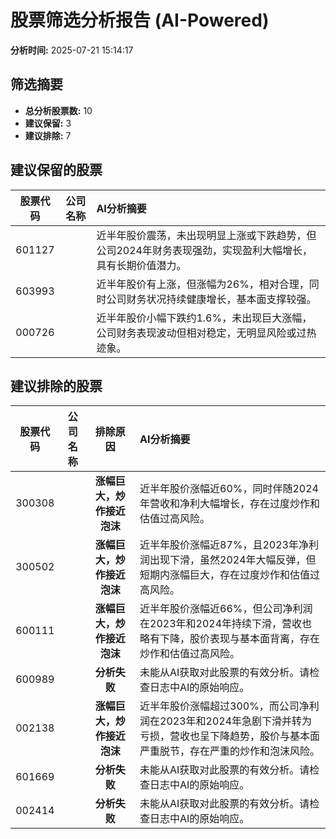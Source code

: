 # 股票筛选分析报告 (AI-Powered)

**分析时间:** 2025-07-21 15:14:17

## 筛选摘要

- **总分析股票数:** 10
- **建议保留:** 3
- **建议排除:** 7

## 建议保留的股票

| 股票代码 | 公司名称 | AI分析摘要 |
|:---:|:---:|:---|
| 601127 |  | 近半年股价震荡，未出现明显上涨或下跌趋势，但公司2024年财务表现强劲，实现盈利大幅增长，具有长期价值潜力。 |
| 603993 |  | 近半年股价有上涨，但涨幅为26%，相对合理，同时公司财务状况持续健康增长，基本面支撑较强。 |
| 000726 |  | 近半年股价小幅下跌约1.6%，未出现巨大涨幅，公司财务表现波动但相对稳定，无明显风险或过热迹象。 |

## 建议排除的股票

| 股票代码 | 公司名称 | 排除原因 | AI分析摘要 |
|:---:|:---:|:---:|:---|
| 300308 |  | **涨幅巨大，炒作接近泡沫** | 近半年股价涨幅近60%，同时伴随2024年营收和净利大幅增长，存在过度炒作和估值过高风险。 |
| 300502 |  | **涨幅巨大，炒作接近泡沫** | 近半年股价涨幅近87%，且2023年净利润出现下滑，虽然2024年大幅反弹，但短期内涨幅巨大，存在过度炒作和估值过高风险。 |
| 600111 |  | **涨幅巨大，炒作接近泡沫** | 近半年股价涨幅近66%，但公司净利润在2023年和2024年持续下滑，营收也略有下降，股价表现与基本面背离，存在炒作和估值过高风险。 |
| 600989 |  | **分析失败** | 未能从AI获取对此股票的有效分析。请检查日志中AI的原始响应。 |
| 002138 |  | **涨幅巨大，炒作接近泡沫** | 近半年股价涨幅超过300%，而公司净利润在2023年和2024年急剧下滑并转为亏损，营收也呈下降趋势，股价与基本面严重脱节，存在严重的炒作和泡沫风险。 |
| 601669 |  | **分析失败** | 未能从AI获取对此股票的有效分析。请检查日志中AI的原始响应。 |
| 002414 |  | **分析失败** | 未能从AI获取对此股票的有效分析。请检查日志中AI的原始响应。 |
